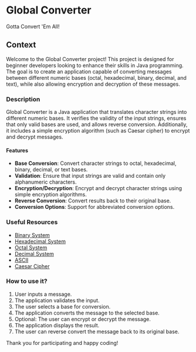 # Global Converter

Gotta Convert 'Em All!

## Context

Welcome to the Global Converter project! This project is designed for beginner developers looking to enhance their skills in Java programming. The goal is to create an application capable of converting messages between different numeric bases (octal, hexadecimal, binary, decimal, and text), while also allowing encryption and decryption of these messages.

### Description

Global Converter is a Java application that translates character strings into different numeric bases. It verifies the validity of the input strings, ensures that only valid bases are used, and allows reverse conversion. Additionally, it includes a simple encryption algorithm (such as Caesar cipher) to encrypt and decrypt messages.

#### Features

- **Base Conversion**: Convert character strings to octal, hexadecimal, binary, decimal, or text bases.
- **Validation**: Ensure that input strings are valid and contain only alphanumeric characters.
- **Encryption/Decryption**: Encrypt and decrypt character strings using simple encryption algorithms.
- **Reverse Conversion**: Convert results back to their original base.
- **Conversion Options**: Support for abbreviated conversion options.

### Useful Resources

- [Binary System](#)
- [Hexadecimal System](#)
- [Octal System](#)
- [Decimal System](#)
- [ASCII](#)
- [Caesar Cipher](#)

### How to use it?

1. User inputs a message.
2. The application validates the input.
3. The user selects a base for conversion.
4. The application converts the message to the selected base.
5. Optional: The user can encrypt or decrypt the message.
6. The application displays the result.
7. The user can reverse convert the message back to its original base.

Thank you for participating and happy coding!